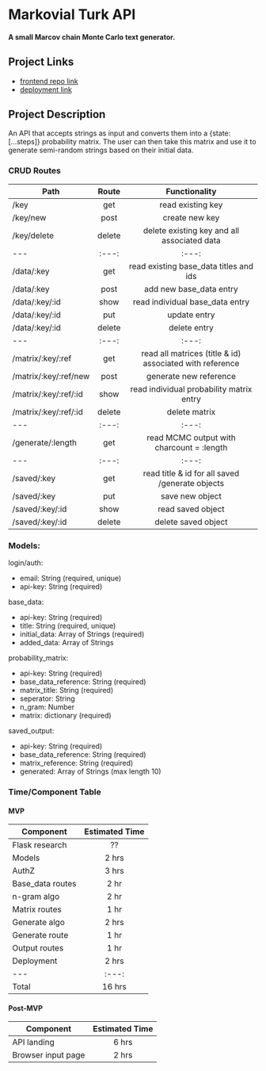 # Markovial Turk API
#### A small Marcov chain Monte Carlo text generator.

## Project Links

- [frontend repo link](url)
- [deployment link](url)

## Project Description
An API that accepts strings as input and converts them into a {state: [...steps]} probability matrix. The user can then take this matrix and use it to generate semi-random strings based on their initial data.

### CRUD Routes

| Path | Route | Functionality |
| --- | :---: | :---: |
| /key | get | read existing key |
| /key/new | post | create new key |
| /key/delete | delete | delete existing key and all associated data |
| --- | :---: | :---: |
| /data/:key | get | read existing base_data titles and ids |
| /data/:key | post | add new base_data entry |
| /data/:key/:id | show | read individual base_data entry |
| /data/:key/:id | put | update entry |
| /data/:key/:id | delete | delete entry |
| --- | :---: | :---: |
| /matrix/:key/:ref | get | read all matrices (title & id) associated with reference |
| /matrix/:key/:ref/new | post | generate new reference |
| /matrix/:key/:ref/:id | show | read individual probability matrix entry |
| /matrix/:key/:ref/:id | delete | delete matrix |
| --- | :---: | :---: |
| /generate/:length | get | read MCMC output with charcount = :length |
| --- | :---: | :---: |
| /saved/:key | get | read title & id for all saved /generate objects |
| /saved/:key | put | save new object |
| /saved/:key/:id | show | read saved object |
| /saved/:key/:id | delete | delete saved object |

### Models:

login/auth:
 - email: String (required, unique)
 - api-key: String (required)

base_data:
 - api-key: String (required)
 - title: String (required, unique)
 - initial_data: Array of Strings (required)
 - added_data: Array of Strings

probability_matrix:
 - api-key: String (required)
 - base_data_reference: String (required)
 - matrix_title: String (required)
 - seperator: String
 - n_gram: Number
 - matrix: dictionary (required)

saved_output: 
 - api-key: String (required)
 - base_data_reference: String (required)
 - matrix_reference: String (required)
 - generated: Array of Strings (max length 10)

### Time/Component Table

#### MVP
| Component | Estimated Time |
| --- | :---: |
| Flask research | ?? |
| Models | 2 hrs |
| AuthZ | 3 hrs |
| Base_data routes | 2 hr |
| n-gram algo | 2 hr |
| Matrix routes | 1 hr |
| Generate algo | 2 hrs |
| Generate route | 1 hr |
| Output routes | 1 hr |
| Deployment | 2 hrs |
| --- | :---: |
| Total | 16 hrs |

#### Post-MVP
| Component | Estimated Time |
| --- | :---: |
| API landing | 6 hrs |
| Browser input page | 2 hrs |
